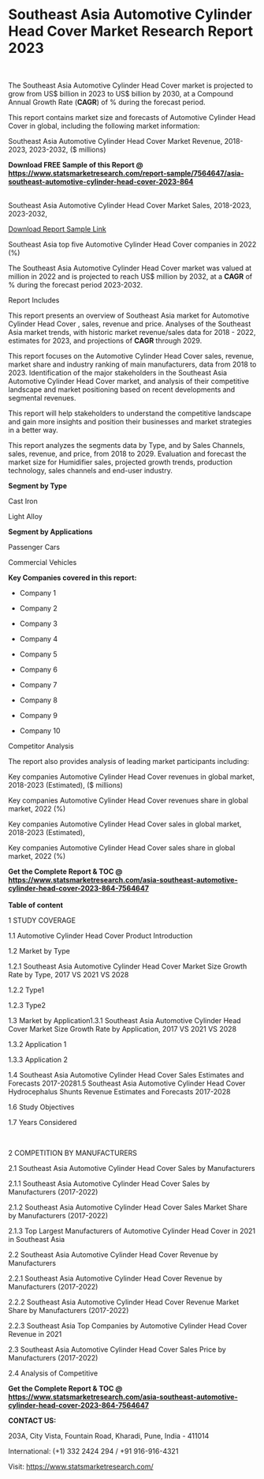<h1>Southeast Asia Automotive Cylinder Head Cover Market Research Report 2023</h1><br/><p>The Southeast Asia Automotive Cylinder Head Cover market is projected to grow from US$ billion in 2023 to US$ billion by 2030, at a Compound Annual Growth Rate (<strong>CAGR</strong>) of % during the forecast period.</p><p>
 
 This report contains market size and forecasts of Automotive Cylinder Head Cover in global, including the following market information:</p><p>
 
 Southeast Asia Automotive Cylinder Head Cover Market Revenue, 2018-2023, 2023-2032, ($ millions)</p><div><b>Download FREE Sample of this Report @ <a href="https://www.statsmarketresearch.com/download-free-sample/7564647/asia-southeast-automotive-cylinder-head-cover-2023-864">https://www.statsmarketresearch.com/report-sample/7564647/asia-southeast-automotive-cylinder-head-cover-2023-864</a></b></div><br><p>
 
 Southeast Asia Automotive Cylinder Head Cover Market Sales, 2018-2023, 2023-2032,</p><p><a href="https://www.statsmarketresearch.com/download-free-sample/7564647/asia-southeast-automotive-cylinder-head-cover-2023-864">Download Report Sample Link</a></p><p>
 
 Southeast Asia top five Automotive Cylinder Head Cover companies in 2022 (%)</p><p>
 
 The Southeast Asia Automotive Cylinder Head Cover market was valued at million in 2022 and is projected to reach US$ million by 2032, at a <strong>CAGR</strong> of % during the forecast period 2023-2032.</p><p>
 
 Report Includes</p><p>
 
 This report presents an overview of Southeast Asia market for Automotive Cylinder Head Cover , sales, revenue and price. Analyses of the Southeast Asia market trends, with historic market revenue/sales data for 2018 - 2022, estimates for 2023, and projections of <strong>CAGR</strong> through 2029.</p><p>
 
 This report focuses on the Automotive Cylinder Head Cover sales, revenue, market share and industry ranking of main manufacturers, data from 2018 to 2023. Identification of the major stakeholders in the Southeast Asia Automotive Cylinder Head Cover market, and analysis of their competitive landscape and market positioning based on recent developments and segmental revenues.</p><p>
 
 This report will help stakeholders to understand the competitive landscape and gain more insights and position their businesses and market strategies in a better way.</p><p>
 
 This report analyzes the segments data by Type, and by Sales Channels, sales, revenue, and price, from 2018 to 2029. Evaluation and forecast the market size for Humidifier sales, projected growth trends, production technology, sales channels and end-user industry.</p><p>
 
  <strong>Segment by Type</strong></p><p>
 
 Cast Iron</p><p>Light Alloy</p><p>
 
 <strong> Segment <strong><strong>by Applications</strong></strong></strong></p><p>
 
 Passenger Cars</p><p>Commercial Vehicles</p><p><strong>Key Companies covered in this report:</strong></p><p>
 
 </p><ul><p></p><li>Company 1</li><p></p><li>Company 2</li><p></p><li>Company 3</li><p></p><li>Company 4</li><p></p><li>Company 5</li><p></p><li>Company 6</li><p></p><li>Company 7</li><p></p><li>Company 8</li><p></p><li>Company 9</li><p></p><li>Company 10</li><p></p></ul><p>Competitor Analysis</p><p>
 
 The report also provides analysis of leading market participants including:</p><p>
 
 Key companies Automotive Cylinder Head Cover revenues in global market, 2018-2023 (Estimated), ($ millions)</p><p>
 
 Key companies Automotive Cylinder Head Cover revenues share in global market, 2022 (%)</p><p>
 
 Key companies Automotive Cylinder Head Cover sales in global market, 2018-2023 (Estimated),</p><p>
 
 Key companies Automotive Cylinder Head Cover sales share in global market, 2022 (%)</p><div><b>Get the Complete Report & TOC @ <a href="https://www.statsmarketresearch.com/asia-southeast-automotive-cylinder-head-cover-2023-864-7564647">https://www.statsmarketresearch.com/asia-southeast-automotive-cylinder-head-cover-2023-864-7564647</a></b></div><br><b>Table of content</b><p>1 STUDY COVERAGE<br />
 
 1.1 Automotive Cylinder Head Cover Product Introduction<br />
 
 1.2 Market by Type<br />
 
 1.2.1 Southeast Asia Automotive Cylinder Head Cover Market Size Growth Rate by Type, 2017 VS 2021 VS 2028<br />
 
 1.2.2 Type1<br />
 
 1.2.3 Type2<br />
 
 1.3 Market by Application1.3.1 Southeast Asia Automotive Cylinder Head Cover Market Size Growth Rate by Application, 2017 VS 2021 VS 2028<br />
 
 1.3.2 Application 1<br />
 
 1.3.3 Application 2<br />
 
 1.4 Southeast Asia Automotive Cylinder Head Cover Sales Estimates and Forecasts 2017-20281.5 Southeast Asia Automotive Cylinder Head Cover Hydrocephalus Shunts Revenue Estimates and Forecasts 2017-2028<br />
 
 1.6 Study Objectives<br />
 
 1.7 Years Considered<br />
 
 <br />
 
 2 COMPETITION BY MANUFACTURERS<br />
 
 2.1 Southeast Asia Automotive Cylinder Head Cover Sales by Manufacturers<br />
 
 2.1.1 Southeast Asia Automotive Cylinder Head Cover Sales by Manufacturers (2017-2022)<br />
 
 2.1.2 Southeast Asia Automotive Cylinder Head Cover Sales Market Share by Manufacturers (2017-2022)<br />
 
 2.1.3 Top Largest Manufacturers of Automotive Cylinder Head Cover in 2021 in Southeast Asia<br />
 
 2.2 Southeast Asia Automotive Cylinder Head Cover Revenue by Manufacturers<br />
 
 2.2.1 Southeast Asia Automotive Cylinder Head Cover Revenue by Manufacturers (2017-2022)<br />
 
 2.2.2 Southeast Asia Automotive Cylinder Head Cover Revenue Market Share by Manufacturers (2017-2022)<br />
 
 2.2.3 Southeast Asia Top Companies by Automotive Cylinder Head Cover Revenue in 2021<br />
 
 2.3 Southeast Asia Automotive Cylinder Head Cover Sales Price by Manufacturers (2017-2022)<br />
 
 2.4 Analysis of Competitive<br><div><b>Get the Complete Report & TOC @ <a href="https://www.statsmarketresearch.com/asia-southeast-automotive-cylinder-head-cover-2023-864-7564647">https://www.statsmarketresearch.com/asia-southeast-automotive-cylinder-head-cover-2023-864-7564647</a></b></div></p>
 
 <b>CONTACT US:</b><br>
 
 203A, City Vista, Fountain Road, Kharadi, Pune, India - 411014 <br>
 
 International: (+1) 332 2424 294 / +91 916-916-4321<br>
 
 Visit: <a href="https://www.statsmarketresearch.com/">https://www.statsmarketresearch.com/</a>
 
 <br>